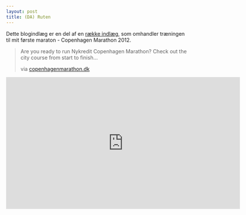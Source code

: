 ```yaml
---
layout: post
title: (DA) Ruten
---
```


<p class="message">
  Dette blogindlæg er en del af en <a href="/maraton2012/">række indlæg</a>, som omhandler træningen til mit første maraton - Copenhagen Marathon 2012.
</p>

> Are you ready to run Nykredit Copenhagen Marathon? Check out the city course from start to finish...
>
> via [copenhagenmarathon.dk](http://www.copenhagenmarathon.dk/)

<iframe width="640" height="360" src="http://www.youtube.com/embed/rNYTO0cOoOE" frameborder="0" allowfullscreen="allowfullscreen"></iframe>
